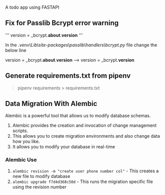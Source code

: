 A todo app using FASTAPI

## Fix for Passlib Bcrypt error warning

'''
version = \_bcrypt.**about**.**version**
'''

In the _.venv\Lib\site-packages\passlib\handlers\bcrypt.py_ file change the below line

version = \_bcrypt.**about**.**version**
-->
version = \_bcrypt.**version**

## Generate requirements.txt from pipenv
> pipenv requirements > requirements.txt

## Data Migration With Alembic
Alembic is a powerful tool that allows us to modify database schemas.
1. Alembic provides the creation and invocation of change management scripts.
1. This allows you to create migration environments and also change data how you like.
1. It allows you to modify your database in real-time

### Alembic Use
1. `alembic revision -m "create user phone number col"` - This creates a new file to modify database
1.  `alembic upgrade f7d4d368c50d` - This runs the migration specific file using the revision number